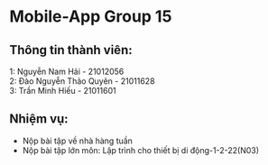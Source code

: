 # Mobile-App Group 15
## Thông tin thành viên:
1: Nguyễn Nam Hải - 21012056  
2: Đào Nguyễn Thảo Quyên - 21011628  
3: Trần Minh Hiếu - 21011601
## Nhiệm vụ:  
- Nộp bài tập về nhà hàng tuần
- Nộp bài tập lớn môn: Lập trình cho thiết bị di động-1-2-22(N03)
